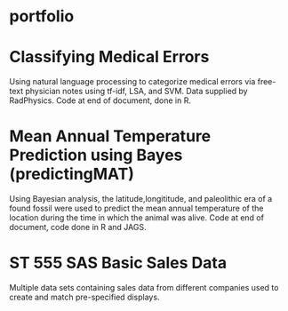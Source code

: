 # portfolio

# Classifying Medical Errors
  Using natural language processing to categorize medical errors via free-text physician notes using tf-idf, LSA, and SVM. Data supplied by RadPhysics. Code at end of document, done in R.

# Mean Annual Temperature Prediction using Bayes (predictingMAT)
  Using Bayesian analysis, the latitude,longititude, and paleolithic era of a found fossil were used to predict the mean annual temperature of the location during the time in which the animal was alive. Code at end of document, code done in R and JAGS.

# ST 555 SAS Basic Sales Data
  Multiple data sets containing sales data from different companies used to create and match pre-specified displays.
